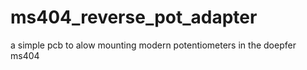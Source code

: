 # ms404_reverse_pot_adapter
 a simple pcb to alow mounting modern potentiometers in the doepfer ms404
